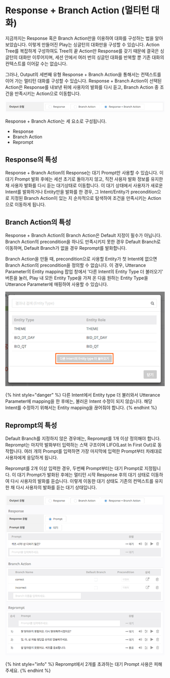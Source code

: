 # Response + Branch Action \(멀티턴 대화\)

지금까지는 Response 혹은 Branch Action만을 이용하여 대화를 구성하는 법을 알아보았습니다. 이렇게 만들어진 Play는 싱글턴의 대화만을 구성할 수 있습니다. Action Tree를 복잡하게 구성하여도 Tree의 끝 Action만 Response를 갖기 때문에 결국은 싱글턴의 대화만 이루어지며, 세션 안에서 여러 번의 싱글턴 대화를 반복할 뿐 기존 대화의 컨텍스트를 이어갈 수는 없습니다.

그러나, Output의 세번째 유형 Response + Branch Action을 통해서는 컨텍스트를 이어 가는 멀티턴 대화를 구성할 수 있습니다. Response + Branch Action이 선택된 Action은 Response를 내보낸 뒤에 사용자의 발화를 다시 듣고, Branch Action 중 조건을 만족시키는 Action으로 이동합니다.

![](../../.gitbook/assets/ch3_intent_branch_menu.png)

Response + Branch Action는 세 요소로 구성됩니다.

* Response
* Branch Action
* Reprompt

## Response의 특성

Response + Branch Action의 Response는 대기 Prompt만 사용할 수 있습니다. 이 대기 Prompt 발화 후에는 세션 초기로 돌아가지 않고, 직전 사용자 발화 정보를 유지한 채 사용자 발화를 다시 듣는 대기상태로 이동합니다. 이 대기 상태에서 사용자가 새로운 Intent를 발화하거나 Entity만을 발화를 한 경우, 그 Intent/Entity가 precondition으로 지정된 Branch Action이 있는 지 순차적으로 탐색하여 조건을 만족시키는 Action으로 이동하게 됩니다.

## Branch Action의 특성 <a id="multi-turn-branch"></a>

Response + Branch Action의 Branch Action은 Default 지정이 필수가 아닙니다. Branch Action의 precondition을 하나도 만족시키지 못한 경우 Default Branch로 이동하며, Default Branch가 없을 경우 Reprompt를 발화합니다.

Branch Action을 만들 때, precondition으로 사용할 Entity가 첫 Intent에 없으면 Branch Action의 precondition을 정의할 수 없습니다. 이 경우, Utterance Parameter의 Entity mapping 팝업 창에서 '다른 Intent의 Entity Type 더 불러오기' 버튼을 눌러, Play 내 모든 Entity Type을 가져 온 다음 원하는 Entity Type을 Utterance Parameter에 매핑하여 사용할 수 있습니다.

![](../../.gitbook/assets/ch3_intent_branch_entity.png)

{% hint style="danger" %}
다른 Intent에서 Entity type 더 불러와서 Utterance Parameter에 mapping을 한 후에는, 불러온 Intent 수정이 되지 않습니다. 해당 Intent를 수정하기 위해서는 Entity mapping을 끊어줘야 합니다.
{% endhint %}

## Reprompt의 특성

Default Branch를 지정하지 않은 경우에는, Reprompt를 1개 이상 정의해야 합니다. Reprompt는 마지막 발화부터 입력하는 스택 구조이며 LIFO\(Last In First Out\)로 동작합니다. 여러 개의 Prompt를 입력하면 가장 마지막에 입력한 Prompt부터 차례대로 사용자에게 응답하게 됩니다.

Reprompt를 2개 이상 입력한 경우, 두번째 Prompt부터는 대기 Prompt로 지정됩니다. 이 대기 Prompt가 발화된 후에는 멀티턴 시작 Response 후의 대기 상태로 이동하여 다시 사용자의 발화를 듣습니다. 이렇게 이동한 대기 상태도 기존의 컨텍스트를 유지한 채 다시 사용자의 발화를 듣는 대기 상태입니다.

![](../../.gitbook/assets/ch3_intent_branch_example%20%281%29.png)

{% hint style="info" %}
Reprompt에서 2개를 초과하는 대기 Prompt 사용은 피해주세요.
{% endhint %}

